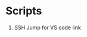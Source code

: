 # Scripts
1. SSH Jump for VS code <a link="https://github.com/selimmd/Scripts/ssh_jump.md">link</a>
